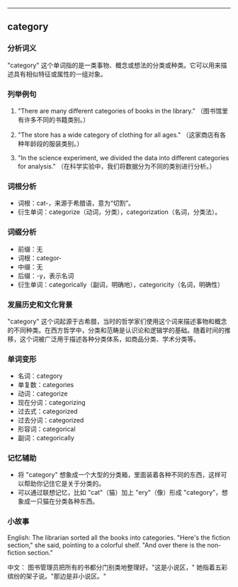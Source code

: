 
---------------
## category
### 分析词义
"category" 这个单词指的是一类事物、概念或想法的分类或种类。它可以用来描述具有相似特征或属性的一组对象。

### 列举例句
1. "There are many different categories of books in the library."
   （图书馆里有许多不同的书籍类别。）

2. "The store has a wide category of clothing for all ages."
   （这家商店有各种年龄段的服装类别。）

3. "In the science experiment, we divided the data into different categories for analysis."
   （在科学实验中，我们将数据分为不同的类别进行分析。）

### 词根分析
- 词根：cat-，来源于希腊语，意为“切割”。
- 衍生单词：categorize（动词，分类），categorization（名词，分类法）。

### 词缀分析
- 前缀：无
- 词根：categor-
- 中缀：无
- 后缀：-y，表示名词
- 衍生单词：categorically（副词，明确地），categoricity（名词，明确性）

### 发展历史和文化背景
"category" 这个词起源于古希腊，当时的哲学家们使用这个词来描述事物和概念的不同种类。在西方哲学中，分类和范畴是认识论和逻辑学的基础。随着时间的推移，这个词被广泛用于描述各种分类体系，如商品分类、学术分类等。

### 单词变形
- 名词：category
- 单复数：categories
- 动词：categorize
- 现在分词：categorizing
- 过去式：categorized
- 过去分词：categorized
- 形容词：categorical
- 副词：categorically

### 记忆辅助
- 将 "category" 想象成一个大型的分类箱，里面装着各种不同的东西，这样可以帮助你记住它是关于分类的。
- 可以通过联想记忆，比如 "cat"（猫）加上 "ery"（像）形成 "category"，想象成一只猫在分类各种东西。

### 小故事
English: 
The librarian sorted all the books into categories. "Here's the fiction section," she said, pointing to a colorful shelf. "And over there is the non-fiction section."

中文：
图书管理员把所有的书都分门别类地整理好。"这是小说区，" 她指着五彩缤纷的架子说。"那边是非小说区。"

